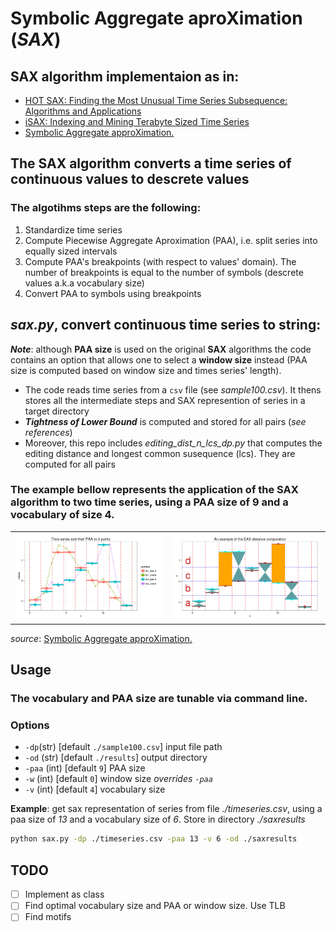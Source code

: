 # Symbolic Aggregate aproXimation (_SAX_)
## SAX algorithm implementaion as in:
* [HOT SAX: Finding the Most Unusual Time Series Subsequence: Algorithms and Applications](https://www.cs.ucr.edu/~eamonn/HOT%20SAX%20%20long-ver.pdf) 
* [iSAX: Indexing and Mining Terabyte Sized Time Series](https://www.cs.ucr.edu/~eamonn/iSAX.pdf)
* [Symbolic Aggregate approXimation.](https://jmotif.github.io/sax-vsm_site/morea/algorithm/SAX.html)

## The SAX algorithm converts a time series of continuous values to descrete values
### The algotihms steps are the following:
1. Standardize time series
2. Compute Piecewise Aggregate Aproximation (PAA), i.e. split series into equally sized intervals
3. Compute PAA's breakpoints (with respect to values' domain). The number of breakpoints is equal to the number of symbols (descrete values a.k.a vocabulary size) 
4. Convert PAA to symbols using breakpoints

## _sax.py_, convert continuous time series to string:
**_Note_**: although **PAA size** is used on the original **SAX** algorithms the code contains an option that allows one to select a **window size** instead (PAA size is computed based on window size and times series' length).
* The code reads time series from a `csv` file (see _sample100.csv_). It thens stores all the intermediate steps and SAX represention of series in a target directory
* **_Tightness of Lower Bound_** is computed and stored for all pairs (_see references_)
* Moreover, this repo includes *editing_dist_n_lcs_dp.py* that computes the editing distance and longest common susequence (lcs). They are computed for all pairs

### The example bellow represents the application of the SAX algorithm to two time series, using a PAA size of 9 and a vocabulary of size 4. 
|||
|:-------------------------:|:-------------------------:|
|<img width="500" src="./images/sax_paa9.png">|<img width="500" src="./images/sax_vocab4.png">|
_source_: [Symbolic Aggregate approXimation.](https://jmotif.github.io/sax-vsm_site/morea/algorithm/SAX.html)

## Usage
### The **vocabulary** and **PAA size** are tunable via command line.
### Options
* `-dp`(str) [default `./sample100.csv`] input file path
* `-od` (str) [default `./results`] output directory 
* `-paa` (int) [default `9`] PAA size 
* `-w` (int) [default `0`] window size _overrides `-paa`_
* `-v` (int) [default `4`] vocabulary size

**Example**: get sax representation of series from file _./timeseries.csv_, using a paa size of _13_ and a vocabulary size of _6_. Store in directory _./saxresults_
```bash
python sax.py -dp ./timeseries.csv -paa 13 -v 6 -od ./saxresults 
```

## TODO
- [ ] Implement as class
- [ ] Find optimal vocabulary size and PAA or window size. Use TLB
- [ ] Find motifs
